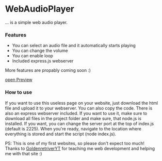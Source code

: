# WebAudioPlayer
 ... is a simple web audio player.
 
 ### Features
 - You can select an audio file and it automatically starts playing
 - You can change the volume
 - You can enable loop
 - Included express.js webserver

More features are propably coming soon :)

[open Preview](https://manolol1.github.io/WebAudioPlayer/project/webaudioplayer.html)

### How to use
If you want to use this useless page on your website, just download the html file and upload it to your webserver. You can also copy the code.
There is also an express webserver included. If you want to use it, make sure to download all files in the project folder and make sure, that node.js is installed.
If you want, you can change the server port at the top of index.js (default is 2225). When you're ready, navigate to the location where everything is stored and start the script (node index.js).

PS: This is one of my first websites, so please don't expect too much!
Thanks to [GoldenretriverYT](https://github.com/GoldenretriverYT) for teaching me web development and helping me with that site :)
